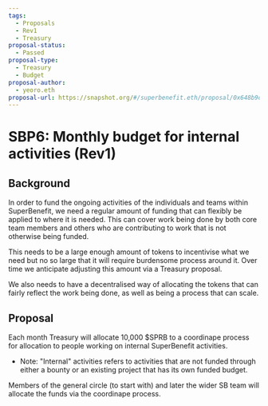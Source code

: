 ```yaml
---
tags:
  - Proposals
  - Rev1
  - Treasury
proposal-status:
  - Passed
proposal-type:
  - Treasury
  - Budget
proposal-author:
  - yeoro.eth
proposal-url: https://snapshot.org/#/superbenefit.eth/proposal/0x648b9dbacdf3c99ce546d04410368caf0c577958d7e5616a257f69088a00f42e
---
```

# SBP6: Monthly budget for internal activities (Rev1)

## Background
In order to fund the ongoing activities of the individuals and teams within SuperBenefit, we need a regular amount of funding that can flexibly be applied to where it is needed. This can cover work being done by both core team members and others who are contributing to work that is not otherwise being funded. 

This needs to be a large enough amount of tokens to incentivise what we need but no so large that it will require burdensome process around it. Over time we anticipate adjusting this amount via a Treasury proposal. 

We also needs to have a decentralised way of allocating the tokens that can fairly reflect the work being done, as well as being a process that can scale. 
## Proposal 
Each month Treasury will allocate 10,000 $SPRB to a coordinape process for allocation to people working on internal SuperBenefit activities.
- Note: "Internal" activities refers to activities that are not funded through either a bounty or an existing project that has its own funded budget.

Members of the general circle (to start with) and later the wider SB team will allocate the funds via the coordinape process.
